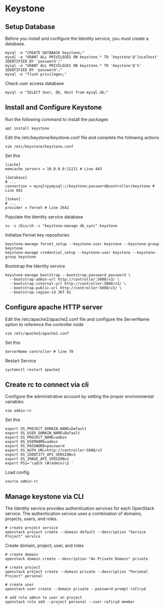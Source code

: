 # Keystone

## Setup Database
Before you install and configure the Identity service, you must create a database.
```
mysql -e "CREATE DATABASE keystone;"
mysql -e "GRANT ALL PRIVILEGES ON keystone.* TO 'keystone'@'localhost' IDENTIFIED BY 'password';"
mysql -e "GRANT ALL PRIVILEGES ON keystone.* TO 'keystone'@'%' IDENTIFIED BY 'password';"
mysql -e "flush privileges;"
```

Check user access database
```
mysql -e "SELECT User, Db, Host from mysql.db;"
```

## Install and Configure Keystone
Run the following command to install the packages
```
apt install keystone
```

Edit the /etc/keystone/keystone.conf file and complete the following actions
```
vim /etc/keystone/keystone.conf 
```

Set this
```
[cache]
memcache_servers = 10.0.0.8:11211 # Line 443

[database]
# ...
connection = mysql+pymysql://keystone:password@controller/keystone # Line 661

[token]
# ...
provider = fernet # Line 2642
```

Populate the Identity service database
```
su -s /bin/sh -c "keystone-manage db_sync" keystone
```

Initialize Fernet key repositories
```
keystone-manage fernet_setup --keystone-user keystone --keystone-group keystone
keystone-manage credential_setup --keystone-user keystone --keystone-group keystone
```

Bootstrap the Identity service
```
keystone-manage bootstrap --bootstrap-password password \
  --bootstrap-admin-url http://controller:5000/v3/ \
  --bootstrap-internal-url http://controller:5000/v3/ \
  --bootstrap-public-url http://controller:5000/v3/ \
  --bootstrap-region-id JKT-01
```

## Configure apache HTTP server
Edit the /etc/apache2/apache2.conf file and configure the ServerName option to reference the controller node
```
vim /etc/apache2/apache2.conf
```

Set this
```
ServerName controller # line 70
```

Restart Service
```
systemctl restart apache2
```

## Create rc to connect via cli
Configure the administrative account by setting the proper environmental variables
```
vim admin-rc
```

Set this
```
export OS_PROJECT_DOMAIN_NAME=Default
export OS_USER_DOMAIN_NAME=Default
export OS_PROJECT_NAME=admin
export OS_USERNAME=admin
export OS_PASSWORD=password
export OS_AUTH_URL=http://controller:5000/v3
export OS_IDENTITY_API_VERSION=3
export OS_IMAGE_API_VERSION=2
export PS1='\u@\h \W(admin)\$ '
```

Load config
```
source admin-rc
```

## Manage keystone via CLI
The Identity service provides authentication services for each OpenStack service. The authentication service uses a combination of domains, projects, users, and roles.
```
# create project service
openstack project create --domain default --description "Service Project" service
```

Create domain, project, user, and roles
```
# create domain
openstack domain create --description "An Private Domain" private

# create project 
openstack project create --domain private --description "Personal Project" personal

# create user
openstack user create --domain private --password-prompt rafiryd

# add role admin to user on project 
openstack role add --project personal --user rafiryd member
```